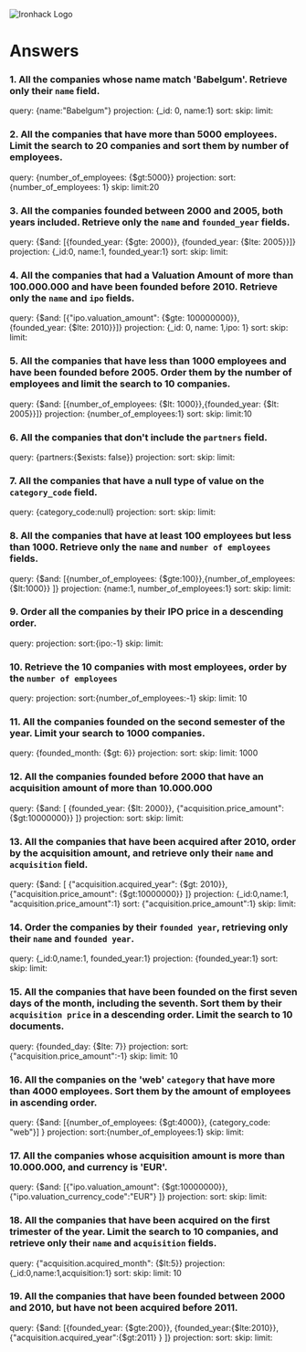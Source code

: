 ![Ironhack Logo](https://i.imgur.com/1QgrNNw.png)

# Answers

### 1. All the companies whose name match 'Babelgum'. Retrieve only their `name` field.

query: {name:"Babelgum"}
projection: {_id: 0, name:1}
sort:
skip:
limit:

### 2. All the companies that have more than 5000 employees. Limit the search to 20 companies and sort them by **number of employees**.

query: {number_of_employees: {$gt:5000}}
projection: 
sort:{number_of_employees: 1}
skip:
limit:20

### 3. All the companies founded between 2000 and 2005, both years included. Retrieve only the `name` and `founded_year` fields.

query: {$and: [{founded_year: {$gte: 2000}}, {founded_year: {$lte: 2005}}]}
projection: {_id:0, name:1, founded_year:1}
sort:
skip:
limit:

### 4. All the companies that had a Valuation Amount of more than 100.000.000 and have been founded before 2010. Retrieve only the `name` and `ipo` fields.

query: {$and: [{"ipo.valuation_amount": {$gte: 100000000}}, {founded_year: {$lte: 2010}}]}
projection: {_id: 0, name: 1,ipo: 1}
sort:
skip:
limit:

### 5. All the companies that have less than 1000 employees and have been founded before 2005. Order them by the number of employees and limit the search to 10 companies.

query: {$and: [{number_of_employees: {$lt: 1000}},{founded_year: {$lt: 2005}}]}
projection: {number_of_employees:1}
sort:
skip:
limit:10

### 6. All the companies that don't include the `partners` field.

query: {partners:{$exists: false}}
projection:
sort:
skip:
limit:

### 7. All the companies that have a null type of value on the `category_code` field.

query: {category_code:null}
projection:
sort:
skip:
limit:

### 8. All the companies that have at least 100 employees but less than 1000. Retrieve only the `name` and `number of employees` fields.

query: {$and: [{number_of_employees: {$gte:100}},{number_of_employees:{$lt:1000}} ]}
projection: {name:1, number_of_employees:1}
sort:
skip:
limit:

### 9. Order all the companies by their IPO price in a descending order.

query: 
projection:
sort:{ipo:-1}
skip:
limit:

### 10. Retrieve the 10 companies with most employees, order by the `number of employees`

query: 
projection:
sort:{number_of_employees:-1}
skip:
limit: 10

### 11. All the companies founded on the second semester of the year. Limit your search to 1000 companies.

query: {founded_month: {$gt: 6}}
projection:
sort:
skip:
limit: 1000

### 12. All the companies founded before 2000 that have an acquisition amount of more than 10.000.000

query: {$and: [ {founded_year: {$lt: 2000}}, {"acquisition.price_amount": {$gt:10000000}} ]}
projection:
sort:
skip:
limit: 

### 13. All the companies that have been acquired after 2010, order by the acquisition amount, and retrieve only their `name` and `acquisition` field.

query: {$and: [ {"acquisition.acquired_year": {$gt: 2010}}, 
{"acquisition.price_amount": {$gt:10000000}} ]}
projection: {_id:0,name:1, "acquisition.price_amount":1}
sort: {"acquisition.price_amount":1}
skip:
limit: 

### 14. Order the companies by their `founded year`, retrieving only their `name` and `founded year`.

query: {_id:0,name:1, founded_year:1}
projection: {founded_year:1}
sort:
skip:
limit: 

### 15. All the companies that have been founded on the first seven days of the month, including the seventh. Sort them by their `acquisition price` in a descending order. Limit the search to 10 documents.

query: {founded_day: {$lte: 7}}
projection:
sort:{"acquisition.price_amount":-1}
skip:
limit: 10

### 16. All the companies on the 'web' `category` that have more than 4000 employees. Sort them by the amount of employees in ascending order.

query: {$and: [{number_of_employees: {$gt:4000}}, {category_code: "web"}] }
projection:
sort:{number_of_employees:1}
skip:
limit: 

### 17. All the companies whose acquisition amount is more than 10.000.000, and currency is 'EUR'.

query: {$and: [{"ipo.valuation_amount": {$gt:10000000}}, {"ipo.valuation_currency_code":"EUR"} ]}
projection:
sort:
skip:
limit: 


### 18. All the companies that have been acquired on the first trimester of the year. Limit the search to 10 companies, and retrieve only their `name` and `acquisition` fields.

query: {"acquisition.acquired_month": {$lt:5}}
projection:{_id:0,name:1,acquisition:1}
sort:
skip:
limit: 10

### 19. All the companies that have been founded between 2000 and 2010, but have not been acquired before 2011.

query: {$and: [{founded_year: {$gte:200}}, {founded_year:{$lte:2010}}, {"acquisition.acquired_year":{$gt:2011} } ]}
projection:
sort:
skip:
limit: 
